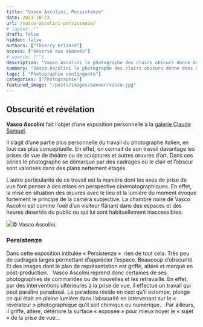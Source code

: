 ```yaml
---
title: "Vasco Ascolini, Persistenze"
date: 2023-10-23
url: /vasco-ascolini-persistenze/
# layout: ""
draft: false
hidden: false
authors: ["Thierry Grizard"]
access: ["Réservé aux abonnés"]
# source: [""]
description: "Vasco Ascolini le photographe des clairs obscurs donne dans une exposition intitulée Persistenze une vision personnelle de ce que la photographie révèle"
summary: "Vasco Ascolini le photographe des clairs obscurs donne dans une exposition intitulée Persistenze une vision personnelle de ce que la photographie révèle"
tags: [ "Photographie contingente"]
categories: ["Photographie"]
featured_image: "/posts/images/banner/vasco.jpg"
---
```

## Obscurité et révélation

**Vasco Ascolini** fait l’objet d’une exposition personnelle à la [galerie Claude Samuel](http://www.claude-samuel.com/expositions/2017/ascolini/?ref=artefields.net).

Il s’agit d’une partie plus personnelle du travail du photographe italien, en tout cas plus conceptuelle. En effet, on connait de son travail davantage les prises de vue de théâtre ou de sculptures et autres œuvres d’art. Dans ces séries le photographe se démarque par des cadrages où le clair et l’obscur sont valorisés dans des plans nettement étagés.

L’autre particularité de ce travail est la manière dont les axes de prise de vue font penser à des mises en perspective cinématographiques. En effet, la mise en situation des œuvres avec le lieu et la lumière du moment évoque fortement le principe de la caméra subjective. La chambre noire de Vasco Ascolini est comme l’oeil d’un visiteur flânant dans des espaces et des heures désertés du public ou qui lui sont habituellement inaccessibles.

![](/posts/images/vasco/IMG_20170309_192719-Edit-3173-x-2167.0001-1024x699.jpg)© Vasco Ascolini.

### Persistenze

Dans cette exposition intitulée « Persistenze »  rien de tout cela. Très peu de cadrages larges permettant d’apprécier l’espace. Beaucoup d’obscurité. Et des images dont le plan de représentation est griffé, altéré et marqué en post-production.   Vasco Ascolini reprend donc certaines de ses photographies de commandes ou de nouvelles et les retravaille. En effet, par des interventions ultérieures à la prise de vue, il effectue un travail qui peut paraître paradoxal. Le paradoxe réside en ceci qu’il estompe, plonge ce qui était en pleine lumière dans l’obscurité en intervenant sur le « révélateur » photographique qu’il soit chimique ou numérique.   Par ailleurs, il griffe, altère, détériore la surface « exposée » pour mieux noyer le « sujet » de la prise de vue...